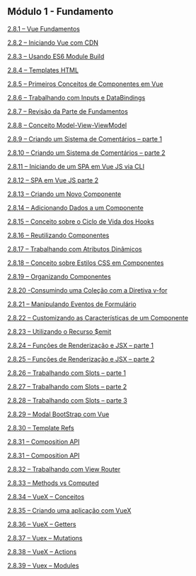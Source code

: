 ## Módulo 1 - Fundamento 
[2.8.1 – Vue Fundamentos](/vue/marckdow/aula-2.8.1.md)

[2.8.2 – Iniciando Vue com CDN](/vue/marckdow/aula-2.8.2.md)

[2.8.3 – Usando ES6 Module Build](/vue/marckdow/aula-2.8.3.md)

[2.8.4 – Templates HTML](/vue/marckdow/aula-2.8.4.md)

[2.8.5 – Primeiros Conceitos de Componentes em Vue](/vue/marckdow/aula-2.8.5.md)

[2.8.6 – Trabalhando com Inputs e DataBindings](/vue/marckdow/aula-2.8.6.md)

[2.8.7 – Revisão da Parte de Fundamentos](/vue/marckdow/aula-2.8.7.md)

[2.8.8 – Conceito Model-View-ViewModel](/vue/marckdow/aula-2.8.8.md)

[2.8.9 – Criando um Sistema de Comentários – parte 1](/vue/marckdow/aula-2.8.9.md)

[2.8.10 – Criando um Sistema de Comentários – parte 2](/vue/marckdow/aula-2.8.10.md)

[2.8.11 – Iniciando de um SPA em Vue JS via CLI](/vue/marckdow/aula-2.8.11.md)

[2.8.12 – SPA em Vue JS parte 2](/vue/marckdow/aula-2.8.12.md)

[2.8.13 – Criando um Novo Componente](/vue/marckdow/aula-2.8.13.md)

[2.8.14 – Adicionando Dados a um Componente](/vue/marckdow/aula-2.8.14.md)

[2.8.15 – Conceito sobre o Ciclo de Vida dos Hooks](/vue/marckdow/aula-2.8.15.md)

[2.8.16 – Reutilizando Componentes](/vue/marckdow/aula-2.8.16.md)

[2.8.17 – Trabalhando com Atributos Dinâmicos](/vue/marckdow/aula-2.8.17.md)

[2.8.18 – Conceito sobre Estilos CSS em Componentes](/vue/marckdow/aula-2.8.18.md)

[2.8.19 – Organizando Componentes](/vue/marckdow/aula-2.8.19.md)

[2.8.20 -Consumindo uma Coleção com a Diretiva v-for](/vue/marckdow/aula-2.8.20.md)

[2.8.21 – Manipulando Eventos de Formulário](/vue/marckdow/aula-2.8.21.md)

[2.8.22 – Customizando as Características de um Componente](/vue/marckdow/aula-2.8.22.md)

[2.8.23 – Utilizando o Recurso $emit](/vue/marckdow/aula-2.8.23.md)

[2.8.24 – Funções de Renderização e JSX – parte 1](/vue/marckdow/aula-2.8.24.md)

[2.8.25 – Funções de Renderização e JSX – parte 2]()

[2.8.26 – Trabalhando com Slots – parte 1]()

[2.8.27 – Trabalhando com Slots – parte 2]()

[2.8.28 – Trabalhando com Slots – parte 3]()

[2.8.29 – Modal BootStrap com Vue]()

[2.8.30 – Template Refs]()

[2.8.31 – Composition API]()

[2.8.31 – Composition API]()

[2.8.32 – Trabalhando com View Router]()

[2.8.33 – Methods vs Computed]()

[2.8.34 – VueX – Conceitos]()

[2.8.35 – Criando uma aplicação com VueX]()

[2.8.36 – VueX – Getters]()

[2.8.37 – Vuex – Mutations]()

[2.8.38 – VueX – Actions]()

[2.8.39 – Vuex – Modules]()
